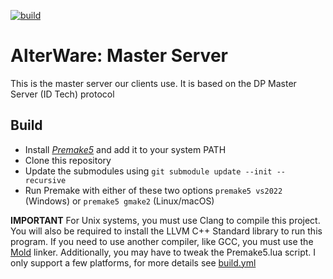 [![build](https://github.com/alterware/master-server/workflows/Build/badge.svg)](https://github.com/alterware/master-server/actions)


# AlterWare: Master Server
This is the master server our clients use. It is based on the DP Master Server (ID Tech) protocol

## Build
- Install [*Premake5*](https://premake.github.io) and add it to your system PATH
- Clone this repository
- Update the submodules using ``git submodule update --init --recursive``
- Run Premake with either of these two options ``premake5 vs2022`` (Windows) or ``premake5 gmake2`` (Linux/macOS)

**IMPORTANT**
For Unix systems, you must use Clang to compile this project. You will also be required to install the LLVM C++ Standard library to run this program.
If you need to use another compiler, like GCC, you must use the [Mold](https://github.com/rui314/mold) linker. Additionally, you may have to tweak the Premake5.lua script.
I only support a few platforms, for more details see [build.yml](https://github.com/alterware/master-server/blob/master/.github/workflows/build.yml)
